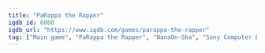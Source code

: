 ```yaml
---
title: "PaRappa the Rapper"
igdb_id: 6080
igdb_url: "https://www.igdb.com/games/parappa-the-rapper"
tag: ["Main game", "PaRappa the Rapper", "NanaOn-Sha", "Sony Computer Entertainment", "Music", "Single player", "Third person"]
---
```

